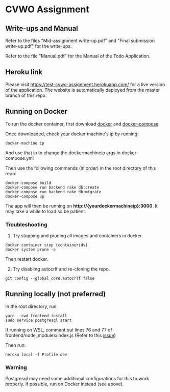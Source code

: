 # CVWO Assignment

## Write-ups and Manual

Refer to the files "Mid-assignment write-up.pdf" and "Final submission write-up.pdf" for the write-ups.


Refer to the file "Manual.pdf" for the Manual of the Todo Application.

## Heroku link

Please visit https://test-cvwo-assignment.herokuapp.com/ for a live version of the application. The website is automatically deployed from the master branch of this repo.

## Running on Docker
To run the docker container, first download [docker](https://www.docker.com/) and [docker-compose](https://docs.docker.com/compose/install/).

Once downloaded, check your docker machine's ip by running:
```
docker-machine ip
```
And use that ip to change the dockermachineip args in docker-compose.yml

Then use the following commands (in order) in the root directory of this repo:
```
docker-compose build
docker-compose run backend rake db:create
docker-compose run backend rake db:migrate
docker-compose up
```

The app will then be running on **http://{yourdockermachineip}:3000**. It may take a while to load so be patient.

### Troubleshooting
1. Try stopping and pruning all images and containers in docker.
```
docker container stop {containerids}
docker system prune -a
```
Then restart docker.

2. Try disabling autocrlf and re-cloning the repo.
```
git config --global core.autocrlf false
```

## Running locally (not preferred)

In the root directory, run:
```
yarn --cwd frontend install
sudo service postgresql start
```

If running on WSL, comment out lines 76 and 77 of frontend/node_modules/index.js (Refer to this [issue](https://github.com/sindresorhus/open/issues/154#issuecomment-562509596))

Then run:
```
heroku local -f Profile.dev
```

### Warning

Postgresql may need some additional configurations for this to work properly. If possible, run on Docker instead (see above).
